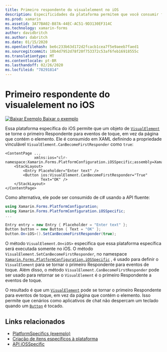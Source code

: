 ```yaml
---
title: Primeiro respondente do visualelement no iOS
description: Especificidades da plataforma permitem que você consumir funcionalidade só está disponível em uma plataforma específica, sem implementar renderizadores personalizados ou efeitos. Este artigo explica como consumir a plataforma do iOS específica que permite que um objeto do Visualelement se torne o primeiro Respondente para eventos de toque.
ms.prod: xamarin
ms.assetid: 3A77BA02-B87A-44EC-AC51-9D3130EF314C
ms.technology: xamarin-forms
author: davidbritch
ms.author: dabritch
ms.date: 01/15/2020
ms.openlocfilehash: be6c233b63d172d2fcacb1cea7f5e9aeeb7faed1
ms.sourcegitcommit: 10b4d7952d78f20f753372c53af6feb16918555c
ms.translationtype: MT
ms.contentlocale: pt-BR
ms.lasthandoff: 02/26/2020
ms.locfileid: "78291814"
---
```

# <a name="visualelement-first-responder-on-ios"></a>Primeiro respondente do visualelement no iOS

[![Baixar Exemplo](~/media/shared/download.png) Baixar o exemplo](https://docs.microsoft.com/samples/xamarin/xamarin-forms-samples/userinterface-platformspecifics)

Essa plataforma específica do iOS permite que um objeto de [`VisualElement`](xref:Xamarin.Forms.VisualElement) se torne o primeiro Respondente para eventos de toque, em vez da página que contém o elemento. Ele é consumido em XAML definindo a propriedade vinculável `VisualElement.CanBecomeFirstResponder` como `true`:

```xaml
<ContentPage ...
             xmlns:ios="clr-namespace:Xamarin.Forms.PlatformConfiguration.iOSSpecific;assembly=Xamarin.Forms.Core">
    <StackLayout>
        <Entry Placeholder="Enter text" />
        <Button ios:VisualElement.CanBecomeFirstResponder="True"
                Text="OK" />
    </StackLayout>
</ContentPage>
```

Como alternativa, ele pode ser consumido de c# usando a API fluente:

```csharp
using Xamarin.Forms.PlatformConfiguration;
using Xamarin.Forms.PlatformConfiguration.iOSSpecific;
...

Entry entry = new Entry { Placeholder = "Enter text" };
Button button = new Button { Text = "OK" };
button.On<iOS>().SetCanBecomeFirstResponder(true);
```

O método `VisualElement.On<iOS>` especifica que essa plataforma específica será executada somente no iOS. O método `VisualElement.SetCanBecomeFirstResponder`, no namespace [`Xamarin.Forms.PlatformConfiguration.iOSSpecific`](xref:Xamarin.Forms.PlatformConfiguration.iOSSpecific) , é usado para definir o `VisualElement` para se tornar o primeiro Respondente para eventos de toque. Além disso, o método `VisualElement.CanBecomeFirstResponder` pode ser usado para retornar se o `VisualElement` é o primeiro Respondente a eventos de toque.

O resultado é que um [`VisualElement`](xref:Xamarin.Forms.VisualElement) pode se tornar o primeiro Respondente para eventos de toque, em vez da página que contém o elemento. Isso permite que cenários como aplicativos de chat não despercam um teclado quando um [`Button`](xref:Xamarin.Forms.Button) é tocado.

## <a name="related-links"></a>Links relacionados

- [PlatformSpecifics (exemplo)](https://docs.microsoft.com/samples/xamarin/xamarin-forms-samples/userinterface-platformspecifics)
- [Criação de itens específicos à plataforma](~/xamarin-forms/platform/platform-specifics/index.md#creating-platform-specifics)
- [API iOSSpecific](xref:Xamarin.Forms.PlatformConfiguration.iOSSpecific)
